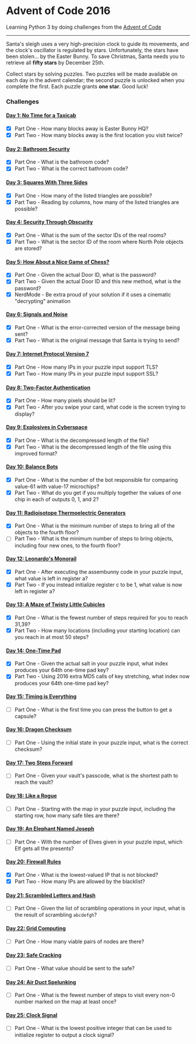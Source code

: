 # Advent of Code 2016

Learning Python 3 by doing challenges from the [Advent of Code](http://adventofcode.com/2016) 

---

Santa's sleigh uses a very high-precision clock to guide its movements,
and the clock's oscillator is regulated by stars. Unfortunately, the
stars have been stolen... by the Easter Bunny. To save Christmas,
Santa needs you to retrieve all **fifty stars** by December 25th.

Collect stars by solving puzzles. Two puzzles will be made available
on each day in the advent calendar; the second puzzle is unlocked
when you complete the first. Each puzzle grants **one star**. Good luck!

### Challenges
#### [Day 1: No Time for a Taxicab](src/day_01)
- [x] Part One - How many blocks away is Easter Bunny HQ?
- [x] Part Two - How many blocks away is the first location you visit twice?

#### [Day 2: Bathroom Security](src/day_02)
- [x] Part One - What is the bathroom code?
- [x] Part Two - What is the correct bathroom code?

#### [Day 3: Squares With Three Sides](src/day_03)
- [x] Part One - How many of the listed triangles are possible?
- [x] Part Two - Reading by columns, how many of the listed triangles are possible?

#### [Day 4: Security Through Obscurity](src/day_04)
- [x] Part One - What is the sum of the sector IDs of the real rooms?
- [x] Part Two - What is the sector ID of the room where North Pole objects are stored?

#### [Day 5: How About a Nice Game of Chess?](src/day_05)
- [x] Part One - Given the actual Door ID, what is the password?
- [x] Part Two - Given the actual Door ID and this new method, what is the password?
- [x] NerdMode - Be extra proud of your solution if it uses a cinematic "decrypting" animation

#### [Day 6: Signals and Noise](src/day_06)
- [x] Part One - What is the error-corrected version of the message being sent?
- [x] Part Two - What is the original message that Santa is trying to send?

#### [Day 7: Internet Protocol Version 7](src/day_07)
- [x] Part One - How many IPs in your puzzle input support TLS?
- [x] Part Two - How many IPs in your puzzle input support SSL?

#### [Day 8: Two-Factor Authentication](src/day_08)
- [x] Part One - How many pixels should be lit?
- [x] Part Two - After you swipe your card, what code is the screen trying to display?

#### [Day 9: Explosives in Cyberspace](src/day_09)
- [x] Part One - What is the decompressed length of the file?
- [x] Part Two - What is the decompressed length of the file using this improved format?

#### [Day 10: Balance Bots](src/day_10)
- [x] Part One - What is the number of the bot responsible for comparing value-61 with value-17 microchips?
- [x] Part Two - What do you get if you multiply together the values of one chip in each of outputs 0, 1, and 2?

#### [Day 11: Radioisotope Thermoelectric Generators](src/day_11)
- [x] Part One - What is the minimum number of steps to bring all of the objects to the fourth floor?
- [ ] Part Two - What is the minimum number of steps to bring objects, including four new ones, to the fourth floor?

#### [Day 12: Leonardo's Monorail](src/day_12)
- [x] Part One - After executing the assembunny code in your puzzle input, what value is left in register a?
- [x] Part Two - If you instead initialize register c to be 1, what value is now left in register a?

#### [Day 13: A Maze of Twisty Little Cubicles](src/day_13)
- [x] Part One - What is the fewest number of steps required for you to reach 31,39?
- [x] Part Two - How many locations (including your starting location) can you reach in at most 50 steps?

#### [Day 14: One-Time Pad](src/day_14)
- [x] Part One - Given the actual salt in your puzzle input, what index produces your 64th one-time pad key?
- [x] Part Two - Using 2016 extra MD5 calls of key stretching, what index now produces your 64th one-time pad key?

#### [Day 15: Timing is Everything](src/day_15)
- [ ] Part One - What is the first time you can press the button to get a capsule?

#### [Day 16: Dragon Checksum](src/day_16)
- [ ] Part One - Using the initial state in your puzzle input, what is the correct checksum?

#### [Day 17: Two Steps Forward](src/day_17)
- [ ] Part One - Given your vault's passcode, what is the shortest path to reach the vault?

#### [Day 18: Like a Rogue](src/day_18)
- [ ] Part One - Starting with the map in your puzzle input, including the starting row, how many safe tiles are there?

#### [Day 19: An Elephant Named Joseph](src/day_19)
- [ ] Part One - With the number of Elves given in your puzzle input, which Elf gets all the presents?

#### [Day 20: Firewall Rules](src/day_20)
- [x] Part One - What is the lowest-valued IP that is not blocked?
- [x] Part Two - How many IPs are allowed by the blacklist?

#### [Day 21: Scrambled Letters and Hash](src/day_21)
- [ ] Part One - Given the list of scrambling operations in your input, what is the result of scrambling `abcdefgh`?

#### [Day 22: Grid Computing](src/day_22)
- [ ] Part One - How many viable pairs of nodes are there?

#### [Day 23: Safe Cracking](src/day_23)
- [ ] Part One - What value should be sent to the safe?

#### [Day 24: Air Duct Spelunking](src/day_24)
- [ ] Part One - What is the fewest number of steps to visit every non-0 number marked on the map at least once?

#### [Day 25: Clock Signal](src/day_25)
- [ ] Part One - What is the lowest positive integer that can be used to initialize register to output a clock signal?
